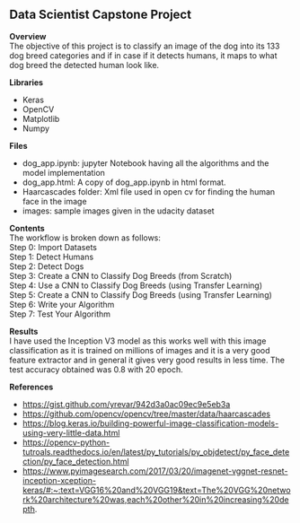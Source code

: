 ## Data Scientist Capstone Project

**Overview**<br>
The objective of this project is to classify an image of the dog into its 133 dog breed categories and if in case if it detects humans, it maps to what dog breed the detected human look like.

**Libraries**<br>
- Keras
- OpenCV
- Matplotlib
- Numpy

**Files**<br>
- dog_app.ipynb: jupyter Notebook having all the algorithms and the model implementation
- dog_app.html: A copy of dog_app.ipynb in html format.
- Haarcascades folder: Xml file used in open cv for finding the human face in the image
- images: sample images given in the udacity dataset

**Contents**<br>
The workflow is broken down as follows:<br>
Step 0: Import Datasets<br>
Step 1: Detect Humans<br>
Step 2: Detect Dogs<br>
Step 3: Create a CNN to Classify Dog Breeds (from Scratch)<br>
Step 4: Use a CNN to Classify Dog Breeds (using Transfer Learning)<br>
Step 5: Create a CNN to Classify Dog Breeds (using Transfer Learning)<br>
Step 6: Write your Algorithm<br>
Step 7: Test Your Algorithm<br>

**Results**<br>
I have used the Inception V3 model as this works well with this image classification as it is trained on millions of images and it is a very good feature extractor and in general it gives very good results in less time. The test accuracy obtained was 0.8 with 20 epoch.

**References**<br>
* https://gist.github.com/yrevar/942d3a0ac09ec9e5eb3a
* https://github.com/opencv/opencv/tree/master/data/haarcascades
* https://blog.keras.io/building-powerful-image-classification-models-using-very-little-data.html
* https://opencv-python-tutroals.readthedocs.io/en/latest/py_tutorials/py_objdetect/py_face_detection/py_face_detection.html
* https://www.pyimagesearch.com/2017/03/20/imagenet-vggnet-resnet-inception-xception-keras/#:~:text=VGG16%20and%20VGG19&text=The%20VGG%20network%20architecture%20was,each%20other%20in%20increasing%20depth.
